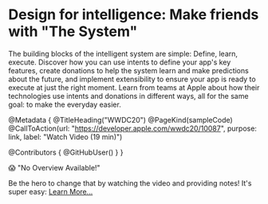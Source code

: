 # Design for intelligence: Make friends with "The System"

The building blocks of the intelligent system are simple: Define, learn, execute. Discover how you can use intents to define your app's key features, create donations to help the system learn and make predictions about the future, and implement extensibility to ensure your app is ready to execute at just the right moment. Learn from teams at Apple about how their technologies use intents and donations in different ways, all for the same goal: to make the everyday easier.

@Metadata {
   @TitleHeading("WWDC20")
   @PageKind(sampleCode)
   @CallToAction(url: "https://developer.apple.com/wwdc20/10087", purpose: link, label: "Watch Video (19 min)")

   @Contributors {
      @GitHubUser(<replace this with your GitHub handle>)
   }
}

😱 "No Overview Available!"

Be the hero to change that by watching the video and providing notes! It's super easy:
 [Learn More…](https://wwdcnotes.github.io/WWDCNotes/documentation/wwdcnotes/contributing)
